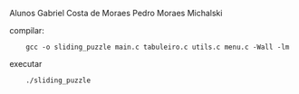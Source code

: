 Alunos
Gabriel Costa de Moraes
Pedro Moraes Michalski

compilar: 
```
    gcc -o sliding_puzzle main.c tabuleiro.c utils.c menu.c -Wall -lm
```

executar
```
    ./sliding_puzzle
```